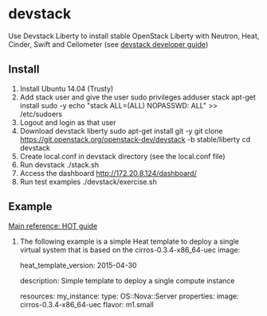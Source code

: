 # devstack
Use Devstack Liberty to install stable OpenStack Liberty with Neutron, Heat, Cinder, Swift and Ceilometer (see [devstack developer guide](http://docs.openstack.org/developer/devstack/))

## Install
1. Install Ubuntu 14.04 (Trusty)
2. Add stack user and give the user sudo privileges
  adduser stack
  apt-get install sudo -y
  echo "stack ALL=(ALL) NOPASSWD: ALL" >> /etc/sudoers
3. Logout and login as that user
4. Download devstack liberty
  sudo apt-get install git -y
  git clone https://git.openstack.org/openstack-dev/devstack -b stable/liberty
  cd devstack
5. Create local.conf in devstack directory (see the local.conf file)
6. Run devstack
  ./stack.sh
7. Access the dashboard
  http://172.20.8.124/dashboard/
8. Run test examples
  ./devstack/exercise.sh

## Example
[Main reference: HOT guide](http://docs.openstack.org/developer/heat/template_guide/hot_guide.html)<br>
1. The following example is a simple Heat template to deploy a single virtual system that is based on the cirros-0.3.4-x86_64-uec image:<br>

    heat_template_version: 2015-04-30 

    description: Simple template to deploy a single compute instance

    resources:
      my_instance:
        type: OS::Nova::Server
        properties:
          image: cirros-0.3.4-x86_64-uec
          flavor: m1.small
